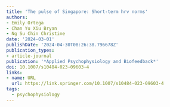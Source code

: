 ```yaml
---
title: 'The pulse of Singapore: Short-term hrv norms'
authors:
- Emily Ortega
- Chan Yu Xiu Bryan
- Ng Su Chin Christine
date: '2024-03-01'
publishDate: '2024-04-30T08:26:38.796678Z'
publication_types:
- article-journal
publication: '*Applied Psychophysiology and Biofeedback*'
doi: 10.1007/s10484-023-09603-4
links:
- name: URL
  url: https://link.springer.com/10.1007/s10484-023-09603-4
tags:
  - psychophysiology
---
```

